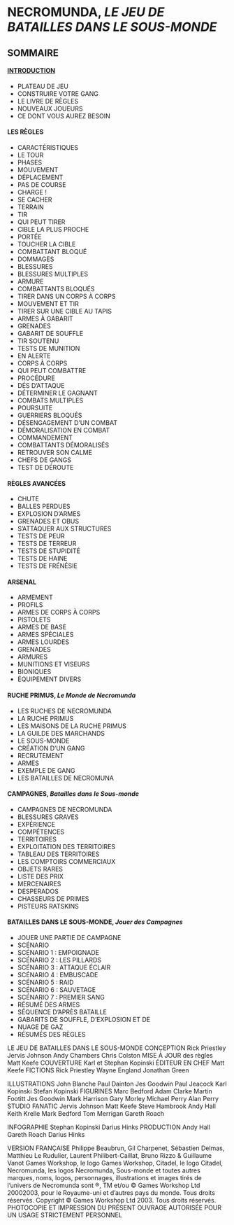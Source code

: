 # NECROMUNDA, *LE JEU DE BATAILLES DANS LE SOUS-MONDE*

## SOMMAIRE

#### [INTRODUCTION](introduction.md)
* PLATEAU DE JEU
* CONSTRUIRE VOTRE GANG
* LE LIVRE DE RÈGLES
* NOUVEAUX JOUEURS
* CE DONT VOUS AUREZ BESOIN

#### LES RÈGLES
* CARACTÉRISTIQUES
* LE TOUR
* PHASES
* MOUVEMENT
* DÉPLACEMENT
* PAS DE COURSE
* CHARGE !
* SE CACHER
* TERRAIN
* TIR
* QUI PEUT TIRER
* CIBLE LA PLUS PROCHE
* PORTÉE
* TOUCHER LA CIBLE
* COMBATTANT BLOQUÉ
* DOMMAGES
* BLESSURES
* BLESSURES MULTIPLES
* ARMURE
* COMBATTANTS BLOQUÉS
* TIRER DANS UN CORPS À CORPS
* MOUVEMENT ET TIR
* TIRER SUR UNE CIBLE AU TAPIS
* ARMES À GABARIT
* GRENADES
* GABARIT DE SOUFFLE
* TIR SOUTENU
* TESTS DE MUNITION
* EN ALERTE
* CORPS À CORPS
* QUI PEUT COMBATTRE
* PROCÉDURE
* DÉS D’ATTAQUE
* DÉTERMINER LE GAGNANT
* COMBATS MULTIPLES
* POURSUITE
* GUERRIERS BLOQUÉS
* DÉSENGAGEMENT D’UN COMBAT
* DÉMORALISATION EN COMBAT
* COMMANDEMENT
* COMBATTANTS DÉMORALISÉS
* RETROUVER SON CALME
* CHEFS DE GANGS
* TEST DE DÉROUTE

#### RÈGLES AVANCÉES
* CHUTE
* BALLES PERDUES
* EXPLOSION D’ARMES
* GRENADES ET OBUS
* S’ATTAQUER AUX STRUCTURES
* TESTS DE PEUR
* TESTS DE TERREUR
* TESTS DE STUPIDITÉ
* TESTS DE HAINE
* TESTS DE FRÉNÉSIE


#### ARSENAL
* ARMEMENT
* PROFILS
* ARMES DE CORPS À CORPS
* PISTOLETS
* ARMES DE BASE
* ARMES SPÉCIALES
* ARMES LOURDES
* GRENADES
* ARMURES
* MUNITIONS ET VISEURS
* BIONIQUES
* ÉQUIPEMENT DIVERS

#### RUCHE PRIMUS, *Le Monde de Necromunda*
* LES RUCHES DE NECROMUNDA
* LA RUCHE PRIMUS
* LES MAISONS DE LA RUCHE PRIMUS
* LA GUILDE DES MARCHANDS
* LE SOUS-MONDE
* CRÉATION D’UN GANG
* RECRUTEMENT
* ARMES
* EXEMPLE DE GANG
* LES BATAILLES DE NECROMUNA

#### CAMPAGNES, *Batailles dans le Sous-monde*
* CAMPAGNES DE NECROMUNDA
* BLESSURES GRAVES
* EXPÉRIENCE
* COMPÉTENCES
* TERRITOIRES
* EXPLOITATION DES TERRITOIRES
* TABLEAU DES TERRITOIRES
* LES COMPTOIRS COMMERCIAUX
* OBJETS RARES
* LISTE DES PRIX
* MERCENAIRES
* DESPERADOS
* CHASSEURS DE PRIMES
* PISTEURS RATSKINS
 
#### BATAILLES DANS LE SOUS-MONDE, *Jouer des Campagnes*
* JOUER UNE PARTIE DE CAMPAGNE
* SCÉNARIO
* SCÉNARIO 1 : EMPOIGNADE
* SCÉNARIO 2 : LES PILLARDS
* SCÉNARIO 3 : ATTAQUE ÉCLAIR
* SCÉNARIO 4 : EMBUSCADE
* SCÉNARIO 5 : RAID
* SCÉNARIO 6 : SAUVETAGE
* SCÉNARIO 7 : PREMIER SANG
* RÉSUMÉ DES ARMES
* SÉQUENCE D’APRÈS BATAILLE
* GABARITS DE SOUFFLE, D’EXPLOSION ET DE
* NUAGE DE GAZ
* RÉSUMÉS DES RÈGLES


LE JEU DE BATAILLES DANS LE SOUS-MONDE
CONCEPTION
Rick Priestley
Jervis Johnson
Andy Chambers
Chris Colston
MISE À JOUR des règles
Matt Keefe
COUVERTURE
Karl et Stephan Kopinski
ÉDITEUR EN CHEF
Matt Keefe
FICTIONS
Rick Priestley
Wayne England
Jonathan Green

ILLUSTRATIONS
John Blanche
Paul Dainton
Jes Goodwin
Paul Jeacock
Karl Kopinski
Stefan Kopinski
FIGURINES
Marc Bedford
Adam Clarke
Martin Footitt
Jes Goodwin
Mark Harrison
Gary Morley
Michael Perry
Alan Perry
STUDIO FANATIC
Jervis Johnson
Matt Keefe
Steve Hambrook
Andy Hall
Keith Krelle
Mark Bedford
Tom Merrigan
Gareth Roach

INFOGRAPHIE
Stephan Kopinski
Darius Hinks
PRODUCTION
Andy Hall
Gareth Roach
Darius Hinks

VERSION FRANÇAISE
Philippe Beaubrun, Gil Charpenet, Sébastien Delmas, Matthieu Le Rudulier,
Laurent Philibert-Caillat, Bruno Rizzo & Guillaume Vanot
Games Workshop, le logo Games Workshop, Citadel, le logo Citadel, Necromunda, les logos Necromunda, Sous-monde et toutes autres
marques, noms, logos, personnages, illustrations et images tirés de l’univers de Necromunda sont ®, TM et/ou © Games Workshop Ltd 20002003, pour le Royaume-uni et d’autres pays du monde. Tous droits réservés. Copyright © Games Workshop Ltd 2003. Tous droits réservés.
PHOTOCOPIE ET IMPRESSION DU PRÉSENT OUVRAGE AUTORISÉE POUR UN USAGE STRICTEMENT PERSONNEL
